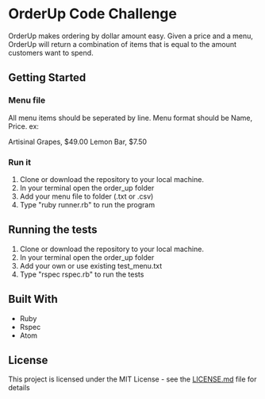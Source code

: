 # OrderUp Code Challenge

OrderUp makes ordering by dollar amount easy. Given a price and a menu, OrderUp will return a combination of items that is equal to the amount customers want to spend.

## Getting Started

### Menu file
All menu items should be seperated by line.
Menu format should be Name, Price. ex:

Artisinal Grapes, $49.00
Lemon Bar, $7.50

### Run it
1. Clone or download the repository to your local machine.
2. In your terminal open the order_up folder
3. Add your menu file to folder (.txt or .csv)
4. Type "ruby runner.rb" to run the program



## Running the tests

1. Clone or download the repository to your local machine.
2. In your terminal open the order_up folder
3. Add your own or use existing test_menu.txt
4. Type "rspec rspec.rb" to run the tests

## Built With

* Ruby
* Rspec
* Atom

## License

This project is licensed under the MIT License - see the [LICENSE.md](LICENSE.md) file for details


